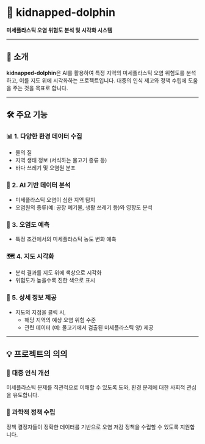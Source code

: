 # 🐬 kidnapped-dolphin  
**미세플라스틱 오염 위험도 분석 및 시각화 시스템**

---

## 📌 소개  
**kidnapped-dolphin**은 AI를 활용하여 특정 지역의 미세플라스틱 오염 위험도를 분석하고, 이를 지도 위에 시각화하는 프로젝트입니다. 대중의 인식 제고와 정책 수립에 도움을 주는 것을 목표로 합니다.

---

## 🛠️ 주요 기능

### 📊 1. 다양한 환경 데이터 수집  
- 물의 질  
- 지역 생태 정보 (서식하는 물고기 종류 등)  
- 바다 쓰레기 및 오염원 분포  

### 🤖 2. AI 기반 데이터 분석  
- 미세플라스틱 오염이 심한 지역 탐지  
- 오염원의 종류(예: 공장 폐기물, 생활 쓰레기 등)와 영향도 분석  

### 🔮 3. 오염도 예측  
- 특정 조건에서의 미세플라스틱 농도 변화 예측  

### 🗺️ 4. 지도 시각화  
- 분석 결과를 지도 위에 색상으로 시각화  
- 위험도가 높을수록 진한 색으로 표시  

### 📍 5. 상세 정보 제공  
- 지도의 지점을 클릭 시,  
  - 해당 지역의 예상 오염 위험 수준  
  - 관련 데이터 (예: 물고기에서 검출된 미세플라스틱 양) 제공  

---

## 💡 프로젝트의 의의

### 📣 대중 인식 개선  
미세플라스틱 문제를 직관적으로 이해할 수 있도록 도와, 환경 문제에 대한 사회적 관심을 유도합니다.

### 🧪 과학적 정책 수립  
정책 결정자들이 정확한 데이터를 기반으로 오염 저감 정책을 수립할 수 있도록 지원합니다.

